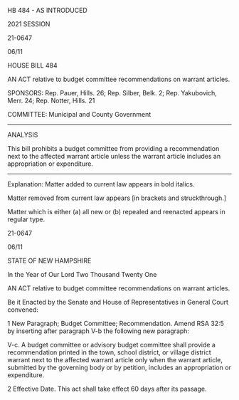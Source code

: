  HB 484 - AS INTRODUCED

 

 

2021 SESSION

 21-0647

 06/11

 

HOUSE BILL 484

 

AN ACT relative to budget committee recommendations on warrant articles.

 

SPONSORS: Rep. Pauer, Hills. 26; Rep. Silber, Belk. 2; Rep. Yakubovich, Merr. 24; Rep. Notter, Hills. 21

 

COMMITTEE: Municipal and County Government

 

-----------------------------------------------------------------

 

ANALYSIS

 

 This bill prohibits a budget committee from providing a recommendation next to the affected warrant article unless the warrant article includes an appropriation or expenditure.

 

- - - - - - - - - - - - - - - - - - - - - - - - - - - - - - - - - - - - - - - - - - - - - - - - - - - - - - - - - - - - - - - - - - - - - - - - - - - 

 

Explanation: Matter added to current law appears in bold italics.

 Matter removed from current law appears [in brackets and struckthrough.]

 Matter which is either (a) all new or (b) repealed and reenacted appears in regular type.

 21-0647

 06/11

 

STATE OF NEW HAMPSHIRE

 

In the Year of Our Lord Two Thousand Twenty One

 

AN ACT relative to budget committee recommendations on warrant articles.

 

Be it Enacted by the Senate and House of Representatives in General Court convened:

 

 1 New Paragraph; Budget Committee; Recommendation. Amend RSA 32:5 by inserting after paragraph V-b the following new paragraph:

 V-c. A budget committee or advisory budget committee shall provide a recommendation printed in the town, school district, or village district warrant next to the affected warrant article only when the warrant article, submitted by the governing body or by petition, includes an appropriation or expenditure.

 2 Effective Date. This act shall take effect 60 days after its passage.

